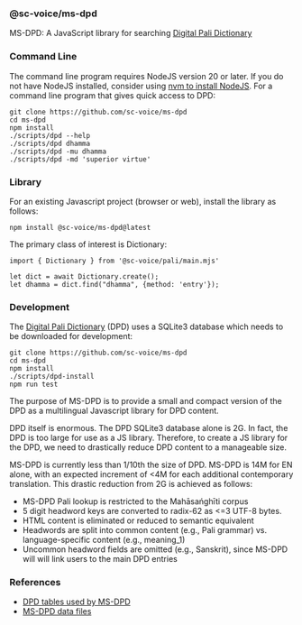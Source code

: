 ### @sc-voice/ms-dpd
MS-DPD: A JavaScript library for searching
[Digital Pali Dictionary](https://digitalpalidictionary.github.io/titlepage.html)

### Command Line
The command line program requires 
NodeJS version 20 or later.
If you do not have NodeJS installed, consider using 
[nvm to install NodeJS](https://github.com/nvm-sh/nvm).
For a command line program that gives quick access to DPD:

```
git clone https://github.com/sc-voice/ms-dpd
cd ms-dpd
npm install
./scripts/dpd --help
./scripts/dpd dhamma
./scripts/dpd -mu dhamma
./scripts/dpd -md 'superior virtue'
```

### Library
For an existing Javascript project (browser or web),
install the library as follows:

```
npm install @sc-voice/ms-dpd@latest
```

The primary class of interest is Dictionary:

```
import { Dictionary } from '@sc-voice/pali/main.mjs'

let dict = await Dictionary.create();
let dhamma = dict.find("dhamma", {method: 'entry'});
```

### Development
The [Digital Pali Dictionary](https://digitalpalidictionary.github.io/titlepage.html)
(DPD) uses a SQLite3 database which needs to be
downloaded for development:

```
git clone https://github.com/sc-voice/ms-dpd
cd ms-dpd
npm install
./scripts/dpd-install
npm run test
```

The purpose of MS-DPD is to provide a small and compact
version of the DPD as a multilingual Javascript library for DPD content.

DPD itself is enormous.
The DPD SQLite3 database alone is 2G.
In fact, the DPD is too large for use as a JS library.
Therefore, to create a JS library for the DPD, we need to drastically reduce DPD content to a manageable size.

MS-DPD is currently less than 1/10th the size of DPD.
MS-DPD is 14M for EN alone, with an expected increment of <4M for each additional contemporary translation.
This drastic reduction from 2G is achieved as follows:
* MS-DPD Pali lookup is restricted to the Mahāsańghīti corpus
* 5 digit headword keys are converted to radix-62 as <=3 UTF-8 bytes.
* HTML content is eliminated or reduced to semantic equivalent
* Headwords are split into common content (e.g., Pali grammar) vs. language-specific content (e.g., meaning_1)
* Uncommon headword fields are omitted (e.g., Sanskrit), since MS-DPD will will link users to the main DPD entries


### References

* [DPD tables used by MS-DPD](https://docs.google.com/drawings/d/1Vwx1OVHJUKU3vBxn1KSS4Ut-bdLQLl-WgtPpyVNIei4)
* [MS-DPD data files](https://docs.google.com/drawings/d/1HXNbbGY82Ma6mP7z42bzfERGKFbOv4pBnPrRPnwnVxc)

